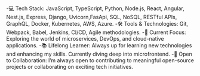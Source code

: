 -💻 Tech Stack: JavaScript, TypeScript, Python, Node.js, React, Angular, Nest.js, Express, Django, Uvicorn,FasApi, SQL, NoSQL, RESTful APIs, GraphQL, Docker, Kubernetes, AWS, Azure.
-🛠️ Tools & Technologies: Git, Webpack, Babel, Jenkins, CI/CD, Agile methodologies.
-🚀 Current Focus: Exploring the world of microservices, DevOps, and cloud-native applications.
-📚 Lifelong Learner: Always up for learning new technologies and enhancing my skills. Currently diving deep into microfrontend.
-🤝 Open to Collaboration: I’m always open to contributing to meaningful open-source projects or collaborating on exciting tech initiatives.

<!---
javierRiveraAdames/javierRiveraAdames is a ✨ special ✨ repository because its `README.md` (this file) appears on your GitHub profile.
You can click the Preview link to take a look at your changes.
--->

